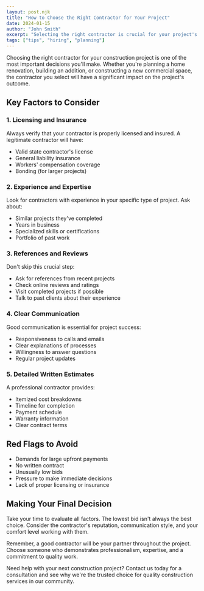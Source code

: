 ```yaml
---
layout: post.njk
title: "How to Choose the Right Contractor for Your Project"
date: 2024-01-15
author: "John Smith"
excerpt: "Selecting the right contractor is crucial for your project's success. Here are key factors to consider when making your choice."
tags: ["tips", "hiring", "planning"]
---
```


Choosing the right contractor for your construction project is one of the most important decisions you'll make. Whether you're planning a home renovation, building an addition, or constructing a new commercial space, the contractor you select will have a significant impact on the project's outcome.

## Key Factors to Consider

### 1. Licensing and Insurance

Always verify that your contractor is properly licensed and insured. A legitimate contractor will have:
- Valid state contractor's license
- General liability insurance
- Workers' compensation coverage
- Bonding (for larger projects)

### 2. Experience and Expertise

Look for contractors with experience in your specific type of project. Ask about:
- Similar projects they've completed
- Years in business
- Specialized skills or certifications
- Portfolio of past work

### 3. References and Reviews

Don't skip this crucial step:
- Ask for references from recent projects
- Check online reviews and ratings
- Visit completed projects if possible
- Talk to past clients about their experience

### 4. Clear Communication

Good communication is essential for project success:
- Responsiveness to calls and emails
- Clear explanations of processes
- Willingness to answer questions
- Regular project updates

### 5. Detailed Written Estimates

A professional contractor provides:
- Itemized cost breakdowns
- Timeline for completion
- Payment schedule
- Warranty information
- Clear contract terms

## Red Flags to Avoid

- Demands for large upfront payments
- No written contract
- Unusually low bids
- Pressure to make immediate decisions
- Lack of proper licensing or insurance

## Making Your Final Decision

Take your time to evaluate all factors. The lowest bid isn't always the best choice. Consider the contractor's reputation, communication style, and your comfort level working with them.

Remember, a good contractor will be your partner throughout the project. Choose someone who demonstrates professionalism, expertise, and a commitment to quality work.

Need help with your next construction project? Contact us today for a consultation and see why we're the trusted choice for quality construction services in our community.